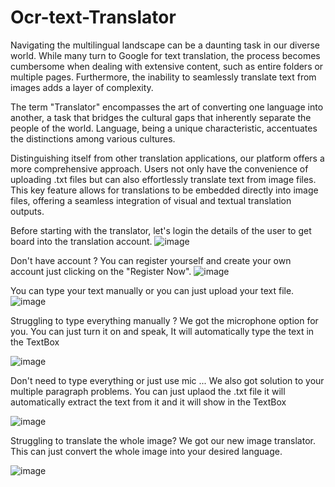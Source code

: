 # Ocr-text-Translator

Navigating the multilingual landscape can be a daunting task in our diverse world. While many turn to Google for text translation, the process becomes cumbersome when dealing with extensive content, such as entire folders or multiple pages. Furthermore, the inability to seamlessly translate text from images adds a layer of complexity.

The term "Translator" encompasses the art of converting one language into another, a task that bridges the cultural gaps that inherently separate the people of the world. Language, being a unique characteristic, accentuates the distinctions among various cultures.

Distinguishing itself from other translation applications, our platform offers a more comprehensive approach. Users not only have the convenience of uploading .txt files but can also effortlessly translate text from image files. This key feature allows for translations to be embedded directly into image files, offering a seamless integration of visual and textual translation outputs.


Before starting with the translator, let's login the details of the user to get board into the translation account.
![image](https://user-images.githubusercontent.com/85027477/176686489-a0df4a7e-f75e-4978-ace8-4661e92afed6.png)


Don't have account ? You can register yourself and create your own account just clicking on the "Register Now".
![image](https://user-images.githubusercontent.com/85027477/176686581-1385593f-499c-48b7-93e6-037ffe496107.png)



You can type your text manually or you can just upload your text file.
![image](https://user-images.githubusercontent.com/85027477/180706823-445aa3ee-df5a-46db-ab66-e8c126dae889.png)




Struggling to type everything manually ? We got the microphone option for you. 
You can just turn it on and speak, It will automatically type the text in the TextBox

![image](https://user-images.githubusercontent.com/85027477/176686677-593e3a26-55ce-4a55-9e3e-71bb08f9e724.png)


Don't need to type everything or just use mic ... We also got solution to your multiple paragraph problems. 
You can just uplaod the .txt file it will automatically extract the text from it and it will show in the TextBox

![image](https://user-images.githubusercontent.com/85027477/180707386-d4fad45e-297a-4143-aed5-a6bc352ed990.png)




Struggling to translate the whole image? We got our new image translator. This can just convert the whole image into your desired language.

![image](https://user-images.githubusercontent.com/85027477/180707000-da2a4183-5f21-4937-8c6d-d30eefad11b6.png)



